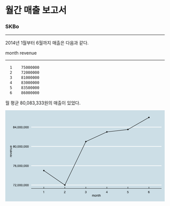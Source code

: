 월간 매출 보고서
=======================

### SKBo 

<hr>








2014년 1월부터 6월까지 매출은 다음과 같다.

  month     revenue
-------  ----------
      1    75000000
      2    72000000
      3    81000000
      4    83000000
      5    83500000
      6    86000000


월 평균 80,083,333원의 매출이 있었다.

![plot of chunk unnamed-chunk-4](figure/unnamed-chunk-4.png) 




